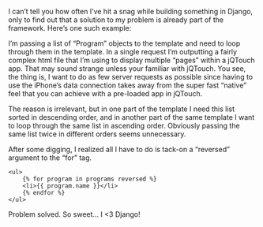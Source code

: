 <!--
slug: for-tag-reversed-django
date: Wed Nov 18 2009 05:58:00 GMT+0100 (CET)
tags: django, webdev
title: The Djangonauts thought of everything: {% for %} tag, reversed 
id: 248088892
link: http://joreteg.com/post/248088892/for-tag-reversed-django
raw: {"blog_name":"henrikjoreteg","id":248088892,"post_url":"http://joreteg.com/post/248088892/for-tag-reversed-django","slug":"for-tag-reversed-django","type":"text","date":"2009-11-18 04:58:00 GMT","timestamp":1258520280,"state":"published","format":"markdown","reblog_key":"21r8DjD3","tags":["django","webdev"],"short_url":"http://tmblr.co/ZgL_YyEoOay","recommended_source":null,"recommended_color":null,"highlighted":[],"note_count":0,"title":"The Djangonauts thought of everything: {% for %} tag, reversed ","body":"<p>I can&rsquo;t tell you how often I&rsquo;ve hit a snag while building something in Django, only to find out that a solution to my problem is already part of the framework. Here&rsquo;s one such example:</p>\n\n<p>I&rsquo;m passing a list of &ldquo;Program&rdquo; objects to the template and need to loop through them in the template. In a single request I&rsquo;m outputting a fairly complex html file that I&rsquo;m using to display multiple &ldquo;pages&rdquo; within a  jQTouch app. That may sound strange unless your familiar with jQTouch. You see, the thing is, I want to do as few server requests as possible since having to use the iPhone&rsquo;s data connection takes away from the super fast &ldquo;native&rdquo; feel that you can achieve with a pre-loaded app in jQTouch.</p>\n\n<p>The reason is irrelevant, but in one part of the template I need this list sorted in descending order, and in another part of the same template I want to loop through the same list in ascending order. Obviously passing the same list twice in different orders seems unnecessary.</p>\n\n<p>After some digging, I realized all I have to do is tack-on a &ldquo;reversed&rdquo; argument to the &ldquo;for&rdquo; tag.</p>\n\n<pre><code>&lt;ul&gt;\n    {% for program in programs reversed %}\n    &lt;li&gt;{{ program.name }}&lt;/li&gt;\n    {% endfor %}\n&lt;/ul&gt;\n</code></pre>\n\n<p>Problem solved. So sweet&hellip; I &lt;3 Django!</p>","reblog":{"tree_html":"","comment":"<p>I can’t tell you how often I’ve hit a snag while building something in Django, only to find out that a solution to my problem is already part of the framework. Here’s one such example:</p>\n\n<p>I’m passing a list of “Program” objects to the template and need to loop through them in the template. In a single request I’m outputting a fairly complex html file that I’m using to display multiple “pages” within a  jQTouch app. That may sound strange unless your familiar with jQTouch. You see, the thing is, I want to do as few server requests as possible since having to use the iPhone’s data connection takes away from the super fast “native” feel that you can achieve with a pre-loaded app in jQTouch.</p>\n\n<p>The reason is irrelevant, but in one part of the template I need this list sorted in descending order, and in another part of the same template I want to loop through the same list in ascending order. Obviously passing the same list twice in different orders seems unnecessary.</p>\n\n<p>After some digging, I realized all I have to do is tack-on a “reversed” argument to the “for” tag.</p>\n\n<pre><code><ul>\n    {% for program in programs reversed %}\n    <li>{{ program.name }}</li>\n    {% endfor %}\n</ul>\n</code></pre>\n\n<p>Problem solved. So sweet… I <3 Django!</p>"},"trail":[{"blog":{"name":"henrikjoreteg","active":true,"theme":{"header_full_width":1500,"header_full_height":500,"header_focus_width":676,"header_focus_height":380,"avatar_shape":"circle","background_color":"#F6F6F6","body_font":"Helvetica Neue","header_bounds":"0,1249,380,573","header_image":"http://static.tumblr.com/df7befc8b0387cf597578e613c221cb3/uzkwgdq/FAjnt7hyg/tumblr_static_agmw2bdhkjs4ws4sscw44swgc.jpg","header_image_focused":"http://static.tumblr.com/df7befc8b0387cf597578e613c221cb3/uzkwgdq/1oSnt7hyh/tumblr_static_tumblr_static_agmw2bdhkjs4ws4sscw44swgc_focused_v3.jpg","header_image_scaled":"http://static.tumblr.com/df7befc8b0387cf597578e613c221cb3/uzkwgdq/FAjnt7hyg/tumblr_static_agmw2bdhkjs4ws4sscw44swgc_2048_v2.jpg","header_stretch":true,"link_color":"#529ECC","show_avatar":true,"show_description":true,"show_header_image":true,"show_title":true,"title_color":"#444444","title_font":"Helvetica Neue","title_font_weight":"bold"}},"post":{"id":"248088892"},"content_raw":"<p>I can’t tell you how often I’ve hit a snag while building something in Django, only to find out that a solution to my problem is already part of the framework. Here’s one such example:</p>\n\n<p>I’m passing a list of “Program” objects to the template and need to loop through them in the template. In a single request I’m outputting a fairly complex html file that I’m using to display multiple “pages” within a  jQTouch app. That may sound strange unless your familiar with jQTouch. You see, the thing is, I want to do as few server requests as possible since having to use the iPhone’s data connection takes away from the super fast “native” feel that you can achieve with a pre-loaded app in jQTouch.</p>\n\n<p>The reason is irrelevant, but in one part of the template I need this list sorted in descending order, and in another part of the same template I want to loop through the same list in ascending order. Obviously passing the same list twice in different orders seems unnecessary.</p>\n\n<p>After some digging, I realized all I have to do is tack-on a “reversed” argument to the “for” tag.</p>\n\n<pre><code><ul>\n    {% for program in programs reversed %}\n    <li>{{ program.name }}</li>\n    {% endfor %}\n</ul>\n</code></pre>\n\n<p>Problem solved. So sweet… I <3 Django!</p>","content":"<p>I can’t tell you how often I’ve hit a snag while building something in Django, only to find out that a solution to my problem is already part of the framework. Here’s one such example:</p>\n\n<p>I’m passing a list of “Program” objects to the template and need to loop through them in the template. In a single request I’m outputting a fairly complex html file that I’m using to display multiple “pages” within a  jQTouch app. That may sound strange unless your familiar with jQTouch. You see, the thing is, I want to do as few server requests as possible since having to use the iPhone’s data connection takes away from the super fast “native” feel that you can achieve with a pre-loaded app in jQTouch.</p>\n\n<p>The reason is irrelevant, but in one part of the template I need this list sorted in descending order, and in another part of the same template I want to loop through the same list in ascending order. Obviously passing the same list twice in different orders seems unnecessary.</p>\n\n<p>After some digging, I realized all I have to do is tack-on a “reversed” argument to the “for” tag.</p>\n\n<pre><code>\n    {% for program in programs reversed %}\n    {{ program.name }}\n    {% endfor %}\n\n</code></pre>\n\n<p>Problem solved. So sweet… I &lt;3 Django!&lt;/p&gt;</p>","is_current_item":true,"is_root_item":true}]}
publish: 2009-11-018
-->


<p>I can&rsquo;t tell you how often I&rsquo;ve hit a snag while building something in Django, only to find out that a solution to my problem is already part of the framework. Here&rsquo;s one such example:</p>

<p>I&rsquo;m passing a list of &ldquo;Program&rdquo; objects to the template and need to loop through them in the template. In a single request I&rsquo;m outputting a fairly complex html file that I&rsquo;m using to display multiple &ldquo;pages&rdquo; within a  jQTouch app. That may sound strange unless your familiar with jQTouch. You see, the thing is, I want to do as few server requests as possible since having to use the iPhone&rsquo;s data connection takes away from the super fast &ldquo;native&rdquo; feel that you can achieve with a pre-loaded app in jQTouch.</p>

<p>The reason is irrelevant, but in one part of the template I need this list sorted in descending order, and in another part of the same template I want to loop through the same list in ascending order. Obviously passing the same list twice in different orders seems unnecessary.</p>

<p>After some digging, I realized all I have to do is tack-on a &ldquo;reversed&rdquo; argument to the &ldquo;for&rdquo; tag.</p>

<pre><code>&lt;ul&gt;
    {% for program in programs reversed %}
    &lt;li&gt;{{ program.name }}&lt;/li&gt;
    {% endfor %}
&lt;/ul&gt;
</code></pre>

<p>Problem solved. So sweet&hellip; I &lt;3 Django!</p>
